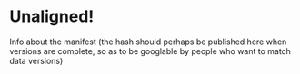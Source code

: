 # Unaligned!

Info about the manifest (the hash should perhaps be published here when versions are complete, so as to be googlable by people who want to match data versions)

